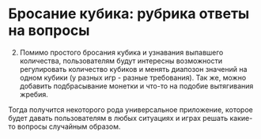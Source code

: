 # Бросание кубика: рубрика ответы на вопросы

2. Помимо простого бросания кубика и узнавания выпавшего количества, пользователям будут интересны возможности регулировать количество кубиков и менять диапозон значений на одном кубики (у разных игр - разные требования). Так же, можно добавить подбрасывание монетки и что-то на подобие вытягивания жребия. 

Тогда получится некоторого рода универсальное приложение, которое будет давать пользователям в любых ситуациях и играх решать какие-то вопросы случайным образом.
